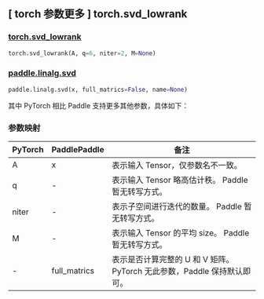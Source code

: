## [ torch 参数更多 ] torch.svd_lowrank

### [torch.svd_lowrank](https://pytorch.org/docs/stable/generated/torch.svd_lowrank.html?highlight=torch+svd_lowrank#torch.svd_lowrank)

```python
torch.svd_lowrank(A, q=6, niter=2, M=None)
```

### [paddle.linalg.svd](https://www.paddlepaddle.org.cn/documentation/docs/zh/api/paddle/linalg/svd_cn.html#svd)

```python
paddle.linalg.svd(x, full_matrics=False, name=None)
```

其中 PyTorch 相比 Paddle 支持更多其他参数，具体如下：

### 参数映射
| PyTorch       | PaddlePaddle | 备注                                                   |
| ------------- | ------------ | ------------------------------------------------------ |
| A          | x            | 表示输入 Tensor，仅参数名不一致。                           |
| q          | -            | 表示输入 Tensor 略高估计秩。 Paddle 暂无转写方式。                          |
| niter          | -            | 表示子空间进行迭代的数量。 Paddle 暂无转写方式。                          |
| M          | -            | 表示输入 Tensor 的平均 size。 Paddle 暂无转写方式。                          |
| -          | full_matrics            | 表示是否计算完整的 U 和 V 矩阵。 PyTorch 无此参数，Paddle 保持默认即可。       |
